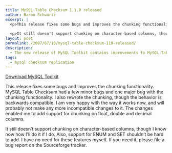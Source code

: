 ```yaml
---
title: MySQL Table Checksum 1.1.9 released
author: Baron Schwartz
excerpt: |
  <p>This release fixes some bugs and improves the chunking functionality.  MySQL Table Checksum had a few minor bugs and one major bug with the chunking functionality.  I also rewrote the chunking, though the behavior is backwards compatible.  I am very happy with the way it works now, and will probably not make any more incompatible changes to it.  The changes enabled me to add support for chunking on float, double and decimal columns.</p>
  
  <p>It still doesn't support chunking on character-based columns, though I know now how I'll do it if I do.  Also, support for ENUM and SET shouldn't be hard to add.  I have no need for these features myself.  If you need it, please file a bug report on the Sourceforge tracker.</p>
layout: post
permalink: /2007/07/10/mysql-table-checksum-119-released/
description:
  - The new release of MySQL Toolkit contains improvements to MySQL Table Checksum
tags:
  - mysql checksum replication
---
```

<p class="download">
  <a href="http://code.google.com/p/maatkit">Download MySQL Toolkit</a>
</p>

This release fixes some bugs and improves the chunking functionality. MySQL Table Checksum had a few minor bugs and one major bug with the chunking functionality. I also rewrote the chunking, though the behavior is backwards compatible. I am very happy with the way it works now, and will probably not make any more incompatible changes to it. The changes enabled me to add support for chunking on float, double and decimal columns.

It still doesn&#8217;t support chunking on character-based columns, though I know now how I&#8217;ll do it if I do. Also, support for ENUM and SET shouldn&#8217;t be hard to add. I have no need for these features myself. If you need it, please file a bug report on the Sourceforge tracker.
